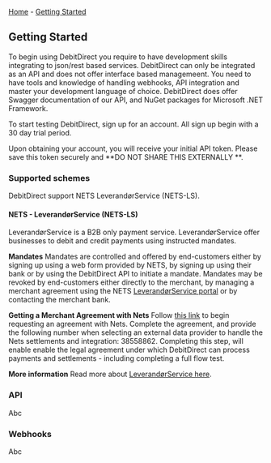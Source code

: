 [Home](/) - [Getting Started](/getting-started)

## Getting Started

To begin using DebitDirect you require to have development skills integrating to json/rest based services. DebitDirect can only be integrated as an API and does not offer interface based managemeent. You need to have tools and knowledge of handling webhooks, API integration and master your development language of choice. DebitDirect does offer Swagger documentation of our API, and NuGet packages for Microsoft .NET Framework.

To start testing DebitDirect, sign up for an account. All sign up begin with a 30 day trial period.

Upon obtaining your account, you will receive your initial API token. Please save this token securely and **DO NOT SHARE THIS EXTERNALLY **.

### Supported schemes
DebitDirect support NETS LeverandørService (NETS-LS).

#### NETS - LeverandørService (NETS-LS)

LeverandørService is a B2B only payment service. LeverandørService offer businesses to debit and credit payments using instructed mandates. 

**Mandates**
Mandates are controlled and offered by end-customers either by signing up using a web form provided by NETS, by signing up using their bank or by using the DebitDirect API to initiate a mandate. Mandates may be revoked by end-customers either directly to the merchant, by managing a merchant agreement using the NETS [LeverandørService portal](https://leverandoerservice.nets.eu) or by contacting the merchant bank.

**Getting a Merchant Agreement with Nets**
Follow [this link](https://leverandoerservice.nets.eu/) to begin requesting an agreement with Nets. Complete the agreement, and provide the following number when selecting an external data provider to handle the Nets settlements and integration: 38558862. Completing this step, will enable enable the legal agreement under which DebitDirect can process payments and settlements - including completing a full flow test.

**More information**
Read more about [LeverandørService here](https://www.nets.eu/dk-da/l%C3%B8sninger/Fakturering%20og%20opkr%C3%A6vning/Leverand%C3%B8rservice).

### API

Abc

### Webhooks

Abc
